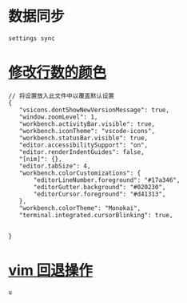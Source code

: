 # 数据同步
 ```
 settings sync
 ```

 # [修改行数的颜色](https://www.jianshu.com/p/c68068eba6c5)
 ```
 // 将设置放入此文件中以覆盖默认设置
{
    "vsicons.dontShowNewVersionMessage": true,
    "window.zoomLevel": 1,
    "workbench.activityBar.visible": true,
    "workbench.iconTheme": "vscode-icons",
    "workbench.statusBar.visible": true,
    "editor.accessibilitySupport": "on",
    "editor.renderIndentGuides": false,
    "[nim]": {},
    "editor.tabSize": 4,
    "workbench.colorCustomizations": {
        "editorLineNumber.foreground": "#17a346",
        "editorGutter.background": "#020230",
        "editorCursor.foreground": "#d41313",
    },
    "workbench.colorTheme": "Monokai",
    "terminal.integrated.cursorBlinking": true,


}
```

# [vim 回退操作](https://blog.csdn.net/luo200618/article/details/52510790)
```
u
```